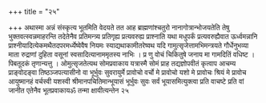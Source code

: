 +++
title = "२५"

+++
अथास्मा अन्नं
संस्कृत्य भूतमिति वेदयते तत आह ब्राह्मणांश्चतुरो
नानागोत्रान्भोजयतेति तेषु
भुक्तवत्स्वन्नमाहरन्ति तदेतेनैव प्रतिमन्त्र्य प्रतिगृह्य
प्रत्यवरुह्य प्राश्नाति यथा मधुपर्कं प्रत्यवरुह्यैवात ऊर्ध्वमन्नानि
प्राश्नीयादित्येकमथैतदपरमर्ध्येष्वेवैष नियमः स्याद्यथाकामीतरेष्वथ यदि
गामुत्सृजेत्तामभिमन्त्रयते गौर्धेनुभव्या माता रुद्राणां दुहिता वसूनां
स्वसादित्यानाममृतस्य नाभिः । प्र णु वोचं चिकितुषे जनाय मा गामदितिं
वधिष्ट । पिबतूदकं तृणान्यत्तु । ओमुत्सृजतेत्यथ सोमप्रवाकाय यत्रास्मै
सोमं प्राह तद्यज्ञोपवीतं कृत्वाप आचम्य प्राङ्वोदङ्वा
तिष्ठञ्जपत्यासीनो वा भूर्भुवः
सुवरायुर्मे प्रावोचो वर्चो मे प्रावोचो यशो मे
प्रावोचः श्रियं मे प्रावोच आयुष्मानहं वर्चस्वी यशस्वी
श्रीमानपचितिमान्भूयासं भूर्भुवः सुवः सर्वं
भूयासमित्युक्त्वा प्रति वाचष्टे प्रति वां जानीत
एतेनैव भूतप्रवाकायॐ तन्मा क्षायीत्यन्तेन २५   
